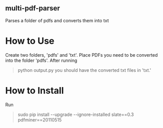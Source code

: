 ## multi-pdf-parser
Parses a folder of pdfs and converts them into txt
# How to Use
Create two folders, 'pdfs' and 'txt'. Place PDFs you need to be converted into
the folder 'pdfs'. After running 
> python output.py
you should have the converted txt files in 'txt.'
# How to Install
Run
> sudo pip install --upgrade --ignore-installed slate==0.3 pdfminer==20110515
